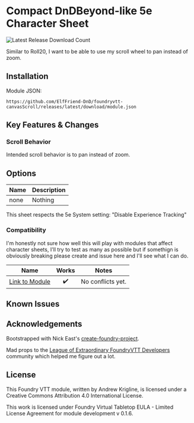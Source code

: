 # Compact DnDBeyond-like 5e Character Sheet

![Latest Release Download Count](https://img.shields.io/badge/dynamic/json?label=Downloads&query=assets%5B1%5D.download_count&url=https%3A%2F%2Fapi.github.com%2Frepos%2FElfFriend-DnD%2Ffoundryvtt-canvasScroll%2Freleases%2Flatest)

Similar to Roll20, I want to be able to use my scroll wheel to pan instead of zoom.

## Installation

Module JSON:
```
https://github.com/ElfFriend-DnD/foundryvtt-canvasScroll/releases/latest/download/module.json
```

## Key Features & Changes

### Scroll Behavior

Intended scroll behavior is to pan instead of zoom.

## Options

| **Name** | Description |
| -------- | ----------- |
| none     | Nothing     |

This sheet respects the 5e System setting: "Disable Experience Tracking"

### Compatibility

I'm honestly not sure how well this will play with modules that affect character sheets, I'll try to test as many as possible but if somethign is obviously breaking please create and issue here and I'll see what I can do.

| **Name**                              |       Works        | Notes             |
| ------------------------------------- | :----------------: | ----------------- |
| [Link to Module](https://github.com/) | :heavy_check_mark: | No conflicts yet. |


## Known Issues


## Acknowledgements

Bootstrapped with Nick East's [create-foundry-project](https://gitlab.com/foundry-projects/foundry-pc/create-foundry-project).

Mad props to the [League of Extraordinary FoundryVTT Developers](https://forums.forge-vtt.com/c/package-development/11) community which helped me figure out a lot.

## License
This Foundry VTT module, written by Andrew Krigline, is licensed under a Creative Commons Attribution 4.0 International License.

This work is licensed under Foundry Virtual Tabletop EULA - Limited License Agreement for module development v 0.1.6.